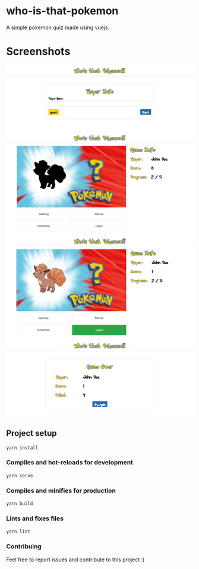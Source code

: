 # who-is-that-pokemon

A simple pokemon quiz made using vuejs.

# Screenshots
![alt text](https://github.com/helderferrari2/who-is-that-pokemon/blob/main/screenshots/1.png?raw=true)
![alt text](https://github.com/helderferrari2/who-is-that-pokemon/blob/main/screenshots/2.png?raw=true)
![alt text](https://github.com/helderferrari2/who-is-that-pokemon/blob/main/screenshots/3.png?raw=true)
![alt text](https://github.com/helderferrari2/who-is-that-pokemon/blob/main/screenshots/4.png?raw=true)


## Project setup

```
yarn install
```

### Compiles and hot-reloads for development

```
yarn serve
```

### Compiles and minifies for production

```
yarn build
```

### Lints and fixes files

```
yarn lint
```

### Contribuing

Feel free to report issues and contribute to this project :)
